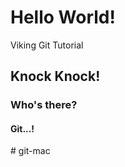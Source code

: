 <h1>Hello World!</h1>
<p>Viking Git Tutorial</p>
<h2>Knock Knock!</h2>
<h3>Who's there?</h3>
<h4>Git...!</h4>
# git-mac
